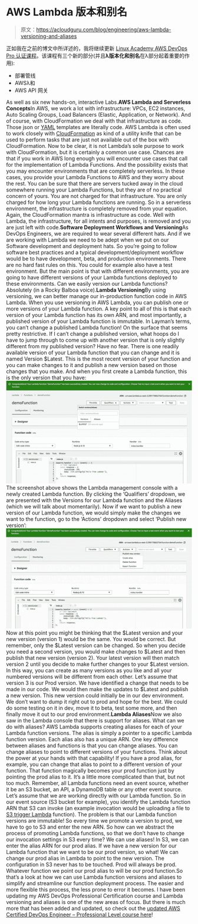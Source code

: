 # AWS Lambda 版本和别名

> 原文：<https://acloudguru.com/blog/engineering/aws-lambda-versioning-and-aliases>

正如我在之前的博文中所详述的，我将继续更新 [Linux Academy AWS DevOps Pro 认证课程](https://linuxacademy.com/amazon-web-services/training/course/name/aws-certified-devops-professional-new?utm_source)。该课程有三个新的部分(并且**λ版本化和别名**在λ部分起着重要的作用):

*   部署管线
*   AWSλ和
*   AWS API 网关

As well as six new hands-on, interactive Labs.**AWS Lambda and Serverless Concepts**In AWS, we work a lot with infrastructure: VPCs, EC2 instances, Auto Scaling Groups, Load Balancers (Elastic, Application, or Network). And of course, with CloudFormation we deal with that infrastructure as code. Those json or [YAML](https://wpengine.linuxacademy.com/devops/learn-the-yaml-basics/) templates are literally code. AWS Lambda is often used to work closely with [CloudFormation](https://wpengine.linuxacademy.com/amazon-web-services-2/cloudformation-deep-dive/) as kind of a utility knife that can be used to perform tasks that are just not available out of the box with CloudFormation. Now to be clear, it is not Lambda’s sole purpose to work with CloudFormation, but it is certainly a common use case. Chances are that if you work in AWS long enough you will encounter use cases that call for the implementation of Lambda Functions. And the possibility exists that you may encounter environments that are completely serverless. In these cases, you provide your Lambda Functions to AWS and they worry about the rest. You can be sure that there are servers tucked away in the cloud somewhere running your Lambda Functions, but they are of no practical concern of yours. You are not charged for that infrastructure. You are only charged for how long your Lambda functions are running. So in a serverless environment, the infrastructure is completely removed from your equation. Again, the CloudFormation mantra is infrastructure as code. Well with Lambda, the infrastructure, for all intents and purposes, is removed and you are just left with code.**Software Deployment Workflows and Versioning**As DevOps Engineers, we are required to wear several different hats. And if we are working with Lambda we need to be adept when we put on our Software development and deployment hats. So you’re going to follow software best practices and a typical development/deployment workflow would be to have development, beta, and production environments. There are no hard fast rules on this. You could for example also have a test environment. But the main point is that with different environments, you are going to have different versions of your Lambda functions deployed to these environments. Can we easily version our Lambda functions? Absolutely (in a Rocky Balboa voice).**Lambda Versioning**By using versioning, we can better manage our in-production function code in AWS Lambda. When you use versioning in AWS Lambda, you can publish one or more versions of your Lambda function. A key point to all of this is that each version of your Lambda function has its own ARN, and most importantly, a published version of your Lambda function is immutable. In Layman’s terms, you can’t change a published Lambda function! On the surface that seems pretty restrictive. If I can’t change a published version, what hoops do I have to jump through to come up with another version that is only slightly different from my published version? Have no fear. There is one readily available version of your Lambda function that you can change and it is named Version $Latest. This is the most recent version of your function and you can make changes to it and publish a new version based on those changes that you make. And when you first create a Lambda function, this is the only version that you have:[![](img/01361a0802bfee75d4d4372ea2daae58.png)](https://linuxacademy.com/site-content/uploads/2019/05/Screenshot-2019-03-26-09.53.28.png)The screenshot above shows the Lambda management console with a newly created Lambda function. By clicking the ‘Qualifiers’ dropdown, we are presented with the Versions for our Lambda function and the Aliases (which we will talk about momentarily). Now if we want to publish a new version of our Lambda function, we would simply make the changes we want to the function, go to the ‘Actions’ dropdown and select ‘Publish new version’:![](img/aeec7713d67b728c531466fb46281c39.png)Now at this point you might be thinking that the $Latest version and your new version (version 1) would be the same. You would be correct. But remember, only the $Latest version can be changed. So when you decide you need a second version, you would make changes to $Latest and then publish that new version (version 2). Your latest version will then match version 2 until you decide to make further changes to your $Latest version. In this way, you can create as many versions as you like and all your numbered versions will be different from each other. Let’s assume that version 3 is our Prod version. We have identified a change that needs to be made in our code. We would then make the updates to $Latest and publish a new version. This new version could initially be in our dev environment. We don’t want to dump it right out to prod and hope for the best. We could do some testing on it in dev, move it to beta, test some more, and then finally move it out to our prod environment.**Lambda Aliases**Now we also saw in the Lambda console that there is support for aliases. What can we do with aliases? AWS Lambda supports creating aliases for each of your Lambda function versions. The alias is simply a pointer to a specific Lambda function version. Each alias also has a unique ARN. One key difference between aliases and functions is that you can change aliases. You can change aliases to point to different versions of your functions. Think about the power at your hands with that capability! If you have a prod alias, for example, you can change that alias to point to a different version of your function. That function magically becomes your prod function just by pointing the prod alias to it. It’s a little more complicated than that, but not too much. Remember, all Lambda functions need an event source, whether it be an S3 bucket, an API, a DynamoDB table or any other event source. Let’s assume that we are working directly with our Lambda function. So in our event source (S3 bucket for example), you identify the Lambda function ARN that S3 can invoke (an example invocation would be uploading a file to [S3 trigger Lambda](https://acloudguru.com/hands-on-labs/setting-up-lambda-functions-with-s3-event-triggers) function). The problem is that our Lambda function versions are immutable! So every time we promote a version to prod, we have to go to S3 and enter the new ARN. So how can we abstract the process of promoting Lambda functions, so that we don’t have to change our invocation settings in S3 every time? We can use aliases! In S3, we can enter the alias ARN for our prod alias. If we have a new version for our Lambda function that we want to be our prod version, so what! We can change our prod alias in Lambda to point to the new version. The configuration in S3 never has to be touched. Prod will always be prod. Whatever function we point our prod alias to will be our prod function.So that’s a look at how we can use Lambda function versions and aliases to simplify and streamline our function deployment process. The easier and more flexible this process, the less prone to error it becomes. I have been updating my AWS DevOps Professional Certification course and Lambda versioning and aliases is one of the new areas of focus. But there is much more that has been added and updated, so check out the [updated AWS Certified DevOps Engineer – Professional Level course here](https://linuxacademy.com/amazon-web-services/training/course/name/aws-certified-devops-professional-new)!